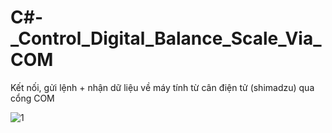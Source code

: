 # C#-_Control_Digital_Balance_Scale_Via_COM
Kết nối, gửi lệnh + nhận dữ liệu về máy tính từ cân điện tử (shimadzu) qua cổng COM


![1](https://github.com/sanguyeenx96/C-_Control_Digital_Balance_Scale_Via_COM/assets/103011257/18d69b2f-522d-4fe4-ac2b-e924ef6cce30)
